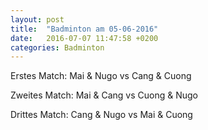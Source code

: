 ```yaml
---
layout: post
title:  "Badminton am 05-06-2016"
date:   2016-07-07 11:47:58 +0200
categories: Badminton
---
```


Erstes Match: Mai & Nugo vs Cang & Cuong

<div mi24-video-player video-id="2pKQc_quCjip8PH_6dfZok" player-id="-Yw_TVYkCr9pFdHzSN2c9K" config-type="vmpro" flash-path="//e-qa.video-cdn.net/v2/" api-url="//d-qa.video-cdn.net/play"></div><script src="//e-qa.video-cdn.net/v2/embed.js"></script>


Zweites Match: Mai & Cang vs Cuong & Nugo

<div mi24-video-player video-id="39f3bLktTtQNWazoxMgaGb" player-id="-Yw_TVYkCr9pFdHzSN2c9K" config-type="vmpro" flash-path="//e-qa.video-cdn.net/v2/" api-url="//d-qa.video-cdn.net/play"></div><script src="//e-qa.video-cdn.net/v2/embed.js"></script>

Drittes Match: Cang & Nugo vs Mai & Cuong

<div mi24-video-player video-id="1tkH5S9ZwzC-j9JBVpjGP_" player-id="-Yw_TVYkCr9pFdHzSN2c9K" config-type="vmpro" flash-path="//e-qa.video-cdn.net/v2/" api-url="//d-qa.video-cdn.net/play"></div><script src="//e-qa.video-cdn.net/v2/embed.js"></script>
